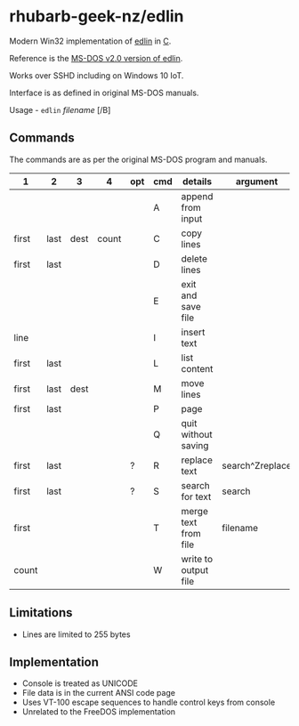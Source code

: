 # rhubarb-geek-nz/edlin

Modern Win32 implementation of [edlin](https://en.wikipedia.org/wiki/Edlin) in [C](https://en.wikipedia.org/wiki/C_(programming_language)).

Reference is the [MS-DOS v2.0 version of edlin](https://github.com/microsoft/MS-DOS/blob/main/v2.0/source/EDLIN.ASM).

Works over SSHD including on Windows 10 IoT.

Interface is as defined in original MS-DOS manuals.

Usage - `edlin` _filename_ \[/B\]

## Commands

The commands are as per the original MS-DOS program and manuals.

| 1 | 2 | 3 | 4 | opt | cmd | details | argument
|---|---|---|---|-----|-----|-------- | --------
|   |   |   |   |     | A | append from input |
| first | last | dest | count | | C | copy lines |
| first | last |  |  |  | D | delete lines |
| | | | | | E | exit and save file |
| line | | | | | I | insert text |
| first | last | | | | L | list content |
| first | last | dest | | | M | move lines |
| first | last | | | | P | page |
| | | | | | Q | quit without saving |
| first | last | | | ? | R | replace text | search^Zreplace
| first | last | | | ? | S | search for text | search
| first | | | | | T | merge text from file | filename
| count | | | | | W | write to output file |

## Limitations

- Lines are limited to 255 bytes

## Implementation

- Console is treated as UNICODE
- File data is in the current ANSI code page
- Uses VT-100 escape sequences to handle control keys from console
- Unrelated to the FreeDOS implementation
